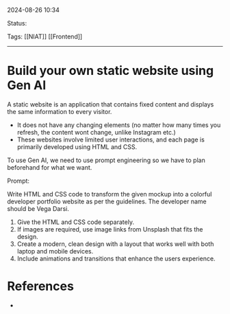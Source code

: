 
2024-08-26 10:34

Status:

Tags: [[NIAT]] [[Frontend]]

________________________________________________________________________



# Build your own static website using Gen AI

A static website is an application that contains fixed content and displays the same information to every visitor. 
 - It does not have any changing elements (no matter how many times you refresh, the content wont change, unlike Instagram etc.)
 - These websites involve limited user interactions, and each page is primarily developed using HTML and CSS.

To use Gen AI, we need to use prompt engineering so we have to plan beforehand for what we want.

Prompt:

Write HTML and CSS code to transform the given mockup into a colorful developer portfolio website as per the guidelines. The developer name should be Vega Darsi.

1. Give the HTML and CSS code separately.
2. If images are required, use image links from Unsplash that fits the design.
3. Create a modern, clean design with a layout that works well with both laptop and mobile devices.
4. Include animations and transitions that enhance the users experience.

# References


 - 